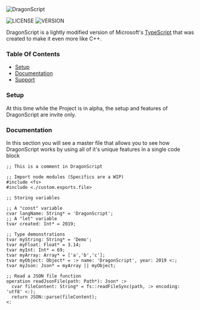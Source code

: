 ![DragonScript](https://i.imgur.com/3NJoebP.png)

![LICENSE](https://img.shields.io/badge/license-BSD--3--Clause-blue)
![VERSION](https://img.shields.io/badge/version-0.1.0-green)

DragonScript is a lightly modified version of Microsoft's [TypeScript](http://www.typescriptlang.org) that
was created to make it even more like C++.

### Table Of Contents
- [Setup](#setup)
- [Documentation](#documentation)
- [Support](#support)

### Setup
At this time while the Project is in alpha, the setup and features of DragonScript are invite only.

### Documentation
In this section you will see a master file that allows you to see how DragonScript works by using
all of it's unique features in a single code block
```drs
;; This is a comment in DragonScript

;; Import node modules (Specifics are a WIP)
#include <fs>
#include <./custom.exports.file>

;; Storing variables

;; A "const" variable
cvar langName: String* = 'DragonScript';
;; A "let" variable
tvar created: Int* = 2019;

;; Type demonstrations
tvar myString: String* = 'Demo';
tvar myFloat: Float* = 3.14;
tvar myInt: Int* = 69;
tvar myArray: Array* = ['a','b','c'];
tvar myObject: Object* = :> name: 'DragonScript', year: 2019 <:;
tvar myJson: Json* = myArray || myObject;

;; Read a JSON file function
operation readJsonFile(path: Path*): Json* :>
  cvar fileContent: String* = fs::readFileSync(path, :> encoding: 'utf8' <:);
  return JSON::parse(fileContent);
<:
```
